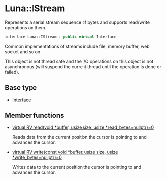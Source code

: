 # Luna::IStream
Represents a serial stream sequence of bytes and supports read/write operations on them. 

```c++
interface Luna::IStream : public virtual Interface
```

Common implementations of streams include file, memory buffer, web socket and so on.

This object is not thread safe and the I/O operations on this object is not asynchronous (will suspend the current thread until the operation is done or failed). 

## Base type
* [Interface](struct_luna_1_1_interface.md)
## Member functions
* [virtual RV read(void *buffer, usize size, usize *read_bytes=nullptr)=0](struct_luna_1_1_i_stream_1a6a5956c629eb0bba95dc0dd89bd0abde.md)

    Reads data from the current position the cursor is pointing to and advances the cursor. 

* [virtual RV write(const void *buffer, usize size, usize *write_bytes=nullptr)=0](struct_luna_1_1_i_stream_1ae2de26864471bdff2d8f7d49ac47da39.md)

    Writes data to the current position the cursor is pointing to and advances the cursor. 

